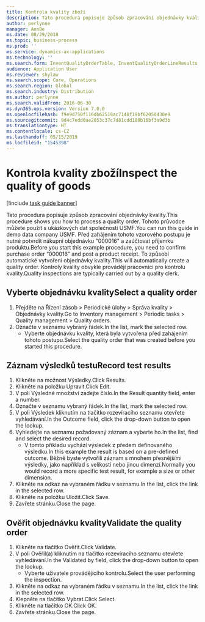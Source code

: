 ```yaml
---
title: Kontrola kvality zboží
description: Tato procedura popisuje způsob zpracování objednávky kvality.
author: perlynne
manager: AnnBe
ms.date: 08/29/2018
ms.topic: business-process
ms.prod: ''
ms.service: dynamics-ax-applications
ms.technology: ''
ms.search.form: InventQualityOrderTable, InventQualityOrderLineResults, HcmWorkerLookUp
audience: Application User
ms.reviewer: shylaw
ms.search.scope: Core, Operations
ms.search.region: Global
ms.search.industry: Distribution
ms.author: perlynne
ms.search.validFrom: 2016-06-30
ms.dyn365.ops.version: Version 7.0.0
ms.openlocfilehash: f9e9d750f116db62519ac7148f19bf62050430e9
ms.sourcegitcommit: 9d4c7edd0ae2053c37c7d81cdd180b16bf3a9d3b
ms.translationtype: HT
ms.contentlocale: cs-CZ
ms.lasthandoff: 05/15/2019
ms.locfileid: "1545398"
---
```

# <a name="inspect-the-quality-of-goods"></a><span data-ttu-id="fac6c-103">Kontrola kvality zboží</span><span class="sxs-lookup"><span data-stu-id="fac6c-103">Inspect the quality of goods</span></span>

[!include [task guide banner](../../includes/task-guide-banner.md)]

<span data-ttu-id="fac6c-104">Tato procedura popisuje způsob zpracování objednávky kvality.</span><span class="sxs-lookup"><span data-stu-id="fac6c-104">This procedure shows you how to process a quality order.</span></span> <span data-ttu-id="fac6c-105">Tohoto průvodce můžete použít s ukázkových dat společnosti USMF.</span><span class="sxs-lookup"><span data-stu-id="fac6c-105">You can run this guide in demo data company USMF.</span></span> <span data-ttu-id="fac6c-106">Před zahájením tohoto vzorového postupu je nutné potvrdit nákupní objednávku "000016" a zaúčtovat příjemku produktu.</span><span class="sxs-lookup"><span data-stu-id="fac6c-106">Before you start this example procedure, you need to confirm purchase order “000016” and post a product receipt.</span></span> <span data-ttu-id="fac6c-107">To způsobí automatické vytvoření objednávky kvality.</span><span class="sxs-lookup"><span data-stu-id="fac6c-107">This will automatically create a quality order.</span></span> <span data-ttu-id="fac6c-108">Kontroly kvality obvykle provádějí pracovníci pro kontrolu kvality.</span><span class="sxs-lookup"><span data-stu-id="fac6c-108">Quality inspections are typically carried out by a quality clerk.</span></span>


## <a name="select-a-quality-order"></a><span data-ttu-id="fac6c-109">Vyberte objednávku kvality</span><span class="sxs-lookup"><span data-stu-id="fac6c-109">Select a quality order</span></span>
1. <span data-ttu-id="fac6c-110">Přejděte na Řízení zásob > Periodické úlohy > Správa kvality > Objednávky kvality.</span><span class="sxs-lookup"><span data-stu-id="fac6c-110">Go to Inventory management > Periodic tasks > Quality management > Quality orders.</span></span>
2. <span data-ttu-id="fac6c-111">Označte v seznamu vybraný řádek.</span><span class="sxs-lookup"><span data-stu-id="fac6c-111">In the list, mark the selected row.</span></span>
    * <span data-ttu-id="fac6c-112">Vyberte objednávku kvality, která byla vytvořena před zahájením tohoto postupu.</span><span class="sxs-lookup"><span data-stu-id="fac6c-112">Select the quality order that was created before you started this procedure.</span></span>  

## <a name="record-test-results"></a><span data-ttu-id="fac6c-113">Záznam výsledků testu</span><span class="sxs-lookup"><span data-stu-id="fac6c-113">Record test results</span></span>
1. <span data-ttu-id="fac6c-114">Klikněte na možnost Výsledky.</span><span class="sxs-lookup"><span data-stu-id="fac6c-114">Click Results.</span></span>
2. <span data-ttu-id="fac6c-115">Klikněte na položku Upravit.</span><span class="sxs-lookup"><span data-stu-id="fac6c-115">Click Edit.</span></span>
3. <span data-ttu-id="fac6c-116">V poli Výsledné množství zadejte číslo.</span><span class="sxs-lookup"><span data-stu-id="fac6c-116">In the Result quantity field, enter a number.</span></span>
4. <span data-ttu-id="fac6c-117">Označte v seznamu vybraný řádek.</span><span class="sxs-lookup"><span data-stu-id="fac6c-117">In the list, mark the selected row.</span></span>
5. <span data-ttu-id="fac6c-118">V poli Výsledek kliknutím na tlačítko rozevíracího seznamu otevřete vyhledávání.</span><span class="sxs-lookup"><span data-stu-id="fac6c-118">In the Outcome field, click the drop-down button to open the lookup.</span></span>
6. <span data-ttu-id="fac6c-119">Vyhledejte na seznamu požadovaný záznam a vyberte ho.</span><span class="sxs-lookup"><span data-stu-id="fac6c-119">In the list, find and select the desired record.</span></span>
    * <span data-ttu-id="fac6c-120">V tomto příkladu vychází výsledek z předem definovaného výsledku.</span><span class="sxs-lookup"><span data-stu-id="fac6c-120">In this example the result is based on a pre-defined outcome.</span></span> <span data-ttu-id="fac6c-121">Běžně byste vytvořili záznam s mnohem přesnějšími výsledky, jako například s velikostí nebo jinou dimenzí.</span><span class="sxs-lookup"><span data-stu-id="fac6c-121">Normally you would record a more specific test result, for example a size or other dimension.</span></span>  
7. <span data-ttu-id="fac6c-122">Klikněte na odkaz na vybraném řádku v seznamu.</span><span class="sxs-lookup"><span data-stu-id="fac6c-122">In the list, click the link in the selected row.</span></span>
8. <span data-ttu-id="fac6c-123">Klikněte na položku Uložit.</span><span class="sxs-lookup"><span data-stu-id="fac6c-123">Click Save.</span></span>
9. <span data-ttu-id="fac6c-124">Zavřete stránku.</span><span class="sxs-lookup"><span data-stu-id="fac6c-124">Close the page.</span></span>

## <a name="validate-the-quality-order"></a><span data-ttu-id="fac6c-125">Ověřit objednávku kvality</span><span class="sxs-lookup"><span data-stu-id="fac6c-125">Validate the quality order</span></span>
1. <span data-ttu-id="fac6c-126">Klikněte na tlačítko Ověřit.</span><span class="sxs-lookup"><span data-stu-id="fac6c-126">Click Validate.</span></span>
2. <span data-ttu-id="fac6c-127">V poli Ověřil(a) kliknutím na tlačítko rozevíracího seznamu otevřete vyhledávání.</span><span class="sxs-lookup"><span data-stu-id="fac6c-127">In the Validated by field, click the drop-down button to open the lookup.</span></span>
    * <span data-ttu-id="fac6c-128">Vyberte uživatele provádějícího kontrolu.</span><span class="sxs-lookup"><span data-stu-id="fac6c-128">Select the user performing the inspection.</span></span>  
3. <span data-ttu-id="fac6c-129">Klikněte na odkaz na vybraném řádku v seznamu.</span><span class="sxs-lookup"><span data-stu-id="fac6c-129">In the list, click the link in the selected row.</span></span>
4. <span data-ttu-id="fac6c-130">Klepněte na tlačítko Vybrat.</span><span class="sxs-lookup"><span data-stu-id="fac6c-130">Click Select.</span></span>
5. <span data-ttu-id="fac6c-131">Klikněte na tlačítko OK.</span><span class="sxs-lookup"><span data-stu-id="fac6c-131">Click OK.</span></span>
6. <span data-ttu-id="fac6c-132">Zavřete stránku.</span><span class="sxs-lookup"><span data-stu-id="fac6c-132">Close the page.</span></span>

